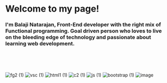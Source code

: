 <h1>Welcome to my page! </h1>
<h3>I'm Balaji Natarajan, Front-End developer with the right mix of Functional programming.
Goal driven person who loves to live on the bleeding edge of technology and passionate about learning web development. </h3>
<br> <br> <br>


![fg2 (1)](https://user-images.githubusercontent.com/43362896/153768578-c9ef80ce-faf2-43ec-8a29-4629eebc90c2.png)
![vsc (1)](https://user-images.githubusercontent.com/43362896/153769125-c8e27400-4da7-473c-8b33-6aa5933c0fb8.png)
![html1 (1)](https://user-images.githubusercontent.com/43362896/153802754-64128925-f8a8-4daa-b60b-b318eb65f6b7.png)
![c2 (1)](https://user-images.githubusercontent.com/43362896/153802757-685e6b14-6375-42e4-a403-2509fc64491f.png)
![js (1)](https://user-images.githubusercontent.com/43362896/153766866-171a144b-042f-4052-80e5-304ed36f71d4.png)
![bootstrap (1)](https://user-images.githubusercontent.com/43362896/153766895-5432e376-7920-460f-be40-71454ed4860d.png)
![image](https://user-images.githubusercontent.com/43362896/153768840-2cbc5f86-c63a-4944-8c0a-4cbc73e978c2.png)
